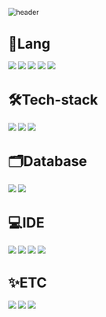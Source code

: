 
![header](https://capsule-render.vercel.app/api?type=Waving&color=0:0072FF,100:001F45&height=300&section=header&text=🐳JUNIVERSE🐳%20&fontSize=80&animation=fadeIn&fontColor=f1f1f1)
<!--
**bjiyoon/bjiyoon** is a ✨ _special_ ✨ repository because its `README.md` (this file) appears on your GitHub profile.

Here are some ideas to get you started:

- 🔭 I’m currently working on ...
- 🌱 I’m currently learning ...
- 👯 I’m looking to collaborate on ...
- 🤔 I’m looking for help with ...
- 💬 Ask me about ...
- 📫 How to reach me: ...
- 😄 Pronouns: ...
- ⚡ Fun fact: ...
-->

<h1><b>💫Lang</b></h1>
<img src="https://img.shields.io/badge/JavaScript-F7DF1E?style=flat&style=flat&logo=JavaScript&logoColor=white"> <img src="https://img.shields.io/badge/Python-14354C?style=flat&logo=python&logoColor=white"> <img src="https://img.shields.io/badge/HTML-239120?style=flat&logo=html5&logoColor=white"> <img src="https://img.shields.io/badge/CSS-239120?&style=flat&logo=css3&logoColor=white"> <img src="https://img.shields.io/badge/Java-ED8B00?style=flat&logo=openjdk&logoColor=white">

<h1><b>🛠️Tech-stack</b></h1>
<img src="https://img.shields.io/badge/React-20232A?style=flat&logo=react&logoColor=61DAFB"> <img src="https://img.shields.io/badge/React_Native-20232A?style=flat&logo=react&logoColor=61DAFB"> <img src="https://img.shields.io/badge/Node.js-43853D?style=flat&logo=node.js&logoColor=white">

<h1><b>🗂️Database</b></h1>
<img src="https://img.shields.io/badge/MySQL-00000F?style=flat&logo=mysql&logoColor=white"> <img src="https://img.shields.io/badge/MongoDB-4EA94B?style=flat&logo=mongodb&logoColor=white">

<h1><b>💻IDE</b></h1>
<img src="https://img.shields.io/badge/Visual_Studio_Code-0078D4?style=flat&logo=visual%20studio%20code&logoColor=white"> <img src="https://img.shields.io/badge/PyCharm-000000.svg?&style=flat&logo=PyCharm&logoColor=white"> <img src="https://img.shields.io/badge/IntelliJ_IDEA-000000.svg?style=flat&logo=intellij-idea&logoColor=white"> <img src="https://img.shields.io/badge/Colab-F9AB00?style=flat&logo=googlecolab&color=525252">

<h1><b>✨ETC</b></h1>
<img src="https://img.shields.io/badge/GitHub-100000?style=flat&logo=github&logoColor=white"> <img src="https://img.shields.io/badge/Postman-FF6C37?style=flat&logo=postman&logoColor=white"> <img src="https://img.shields.io/badge/Slack-4A154B?style=flat&logo=slack&logoColor=white"> 

